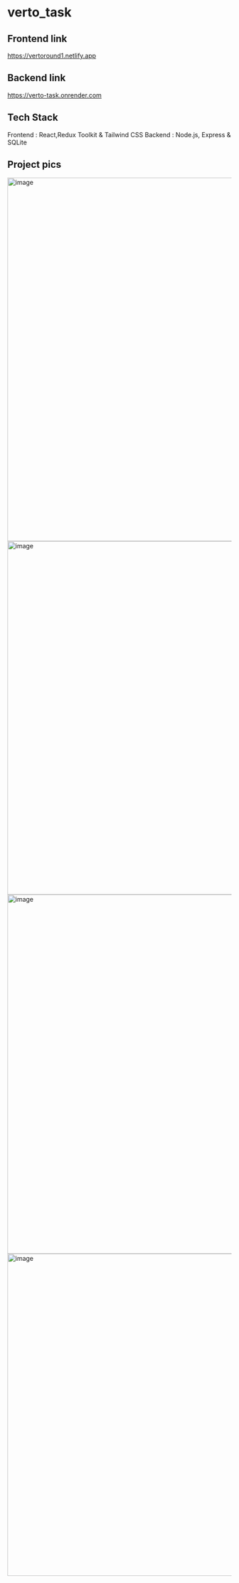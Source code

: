 # verto_task
## Frontend link
https://vertoround1.netlify.app
## Backend link
https://verto-task.onrender.com

## Tech Stack
Frontend : React,Redux Toolkit & Tailwind CSS
Backend : Node.js, Express & SQLite

## Project pics
<img width="1910" height="818" alt="image" src="https://github.com/user-attachments/assets/b9d411ec-0ffb-44f5-9c93-7cf293d2969d" />
<img width="1870" height="795" alt="image" src="https://github.com/user-attachments/assets/96b8c50c-c02e-4a37-a814-6177b5fd13d8" />
<img width="1849" height="808" alt="image" src="https://github.com/user-attachments/assets/8c5518fe-25b8-42cf-90ce-36aad9080b38" />
<img width="592" height="725" alt="image" src="https://github.com/user-attachments/assets/72f7e461-1ff9-48b6-9e66-d4fffa36778b" />

